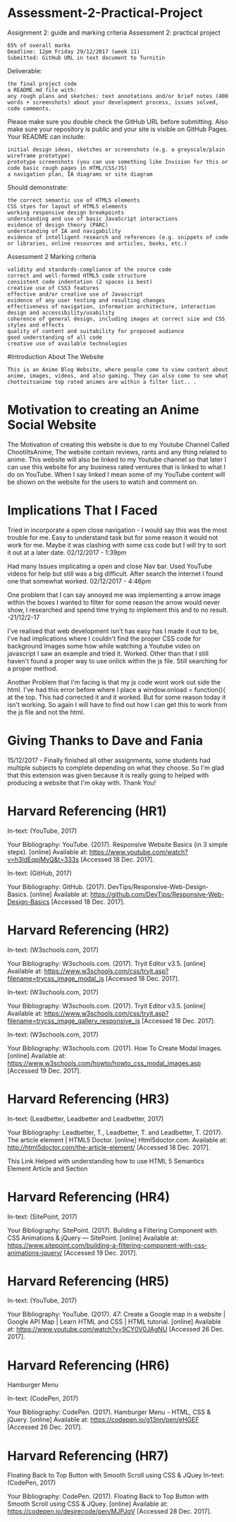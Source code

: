 # Assessment-2-Practical-Project
Assignment 2: guide and marking criteria
Assessment 2: practical project

    65% of overall marks
    Deadline: 12pm Friday 29/12/2017 (week 11)
    Submitted: GitHub URL in text document to Turnitin

Deliverable:

    the final project code
    a README.md file with:
    any rough plans and sketches: text annotations and/or brief notes (400 words + screenshots) about your development process, issues solved, code comments.

Please make sure you double check the GitHub URL before submitting. Also make sure your repository is public and your site is visible on GitHub Pages.
Your README can include:

    initial design ideas, sketches or screenshots (e.g. a greyscale/plain wireframe prototype)
    prototype screenshots (you can use something like Invision for this or code basic rough pages in HTML/CSS/JS)
    a navigation plan, IA diagrams or site diagram

Should demonstrate:

    the correct semantic use of HTML5 elements
    CSS styes for layout of HTML5 elements
    working responsive design breakpoints
    understanding and use of basic JavaScript interactions
    evidence of design theory (PARC)
    understanding of IA and navigability
    evidence of intelligent research and references (e.g. snippets of code or libraries, online resources and articles, books, etc.)

Assessment 2 Marking criteria

    validity and standards-compliance of the source code
    correct and well-formed HTML5 code structure
    consistent code indentation (2 spaces is best)
    creative use of CSS3 features
    effective and/or creative use of Javascript
    evidence of any user testing and resulting changes
    effectiveness of navigation, information architecture, interaction design and accessibility/usability
    coherence of general design, including images at correct size and CSS styles and effects
    quality of content and suitability for proposed audience
    good understanding of all code
    creative use of available technologies


#Introduction About The Website

    This is an Anime Blog Website, where people come to view content about  anime, images, videos, and also gaming. They can also come to see what chottoitsanime top rated animes are within a filter list.. .

# Motivation to creating an Anime Social Website

   The Motivation of creating this website is due to my Youtube Channel Called ChootiItsAnime, The website
   contain reviews, rants and any thing related to anime. This website will also be linked to my Youtube channel
   so that later I can use this website for any business rated ventures that is linked to what I do on YouTube.
   When I say linked I mean some of my YouTube content will be shown on the website for the users to watch and
   comment on.

# Implications That I Faced

  Tried in incorporate a open close navigation - I would say this was the most trouble for me. Easy to understand
  task but for some reason it would not work for me. Maybe it was clashing with some css code but I will try to
  sort it out at a later date. 02/12/2017 - 1:39pm

  Had many Issues implicating a open and close Nav bar. Used YouTube videos for help but still was a big difficult.
  After search the internet I found one that somewhat worked. 02/12/2017 - 4:46pm

  One problem that I can say annoyed me was implementing a arrow image within the boxes I wanted to filter
  for some reason the arrow would never show, I researched and spend time trying to implement this and to no result. -21/12/2-17

  I've realised that web development isn't has easy has I made it out to be, I've had implications where I couldn't find the proper CSS code for background Images
  some how while watching a Youtube video on javascript I saw an example and tried it. Worked. Other than that I still haven't found
  a proper way to use onlick within the js file. Still searching for a proper method.

  Another Problem that I'm facing is that my js code wont work out side the html. I've had this error before where I place a window.onload = function(){ at the top.
  This had corrected it and it worked. But for some reason today it isn't working. So again I will have to find out how I can get this to work from the js file and not the html.


# Giving Thanks to Dave and Fania
  15/12/2017 - Finally finished all other assignments, some students had multiple subjects to complete depending on what they choose. So I'm glad that this extension was given because it is really going to helped with producing a website that I'm okay with. Thank You!

# Harvard Referencing (HR1)
  In-text: (YouTube, 2017)

  Your Bibliography: YouTube. (2017). Responsive Website Basics (in 3 simple steps). [online] Available at: https://www.youtube.com/watch?v=h3IdEqpjMvQ&t=333s [Accessed 18 Dec. 2017].

  In-text: (GitHub, 2017)

  Your Bibliography: GitHub. (2017). DevTips/Responsive-Web-Design-Basics. [online] Available at: https://github.com/DevTips/Responsive-Web-Design-Basics [Accessed 18 Dec. 2017].


# Harvard Referencing (HR2)
  In-text: (W3schools.com, 2017)

  Your Bibliography: W3schools.com. (2017). Tryit Editor v3.5. [online] Available at: https://www.w3schools.com/css/tryit.asp?filename=trycss_image_modal_js [Accessed 18 Dec. 2017].

  In-text: (W3schools.com, 2017)

  Your Bibliography: W3schools.com. (2017). Tryit Editor v3.5. [online] Available at: https://www.w3schools.com/css/tryit.asp?filename=trycss_image_gallery_responsive_js [Accessed 18 Dec. 2017].

  In-text: (W3schools.com, 2017)

  Your Bibliography: W3schools.com. (2017). How To Create Modal Images. [online] Available at: https://www.w3schools.com/howto/howto_css_modal_images.asp [Accessed 19 Dec. 2017].

# Harvard Referencing (HR3)
  In-text: (Leadbetter, Leadbetter and Leadbetter, 2017)

  Your Bibliography: Leadbetter, T., Leadbetter, T. and Leadbetter, T. (2017). The article element | HTML5 Doctor. [online] Html5doctor.com. Available at: http://html5doctor.com/the-article-element/ [Accessed 18 Dec. 2017].

  This Link Helped with understanding how to use HTML 5 Semantics Element Article and Section

# Harvard Referencing (HR4)

  In-text: (SitePoint, 2017)

  Your Bibliography: SitePoint. (2017). Building a Filtering Component with CSS Animations & jQuery — SitePoint. [online] Available at: https://www.sitepoint.com/building-a-filtering-component-with-css-animations-jquery/ [Accessed 19 Dec. 2017].


# Harvard Referencing (HR5)

  In-text: (YouTube, 2017)

  Your Bibliography: YouTube. (2017). 47: Create a Google map in a website | Google API Map | Learn HTML and CSS | HTML tutorial. [online] Available at: https://www.youtube.com/watch?v=9CY0V0JAgNU [Accessed 26 Dec. 2017].

# Harvard Referencing (HR6)
  Hamburger Menu

  In-text: (CodePen, 2017)

  Your Bibliography: CodePen. (2017). Hamburger Menu - HTML, CSS & jQuery. [online] Available at: https://codepen.io/g13nn/pen/eHGEF [Accessed 26 Dec. 2017].


# Harvard Referencing (HR7)

  Floating Back to Top Button with Smooth Scroll using CSS & JQuey
  In-text: (CodePen, 2017)

  Your Bibliography: CodePen. (2017). Floating Back to Top Button with Smooth Scroll using CSS & JQuey. [online] Available at: https://codepen.io/desirecode/pen/MJPJqV [Accessed 28 Dec. 2017].
